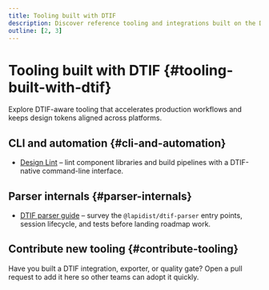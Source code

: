 ```yaml
---
title: Tooling built with DTIF
description: Discover reference tooling and integrations built on the Design Token Interchange Format.
outline: [2, 3]
---
```


# Tooling built with DTIF {#tooling-built-with-dtif}

Explore DTIF-aware tooling that accelerates production workflows and keeps design tokens
aligned across platforms.

## CLI and automation {#cli-and-automation}

- [Design Lint](./design-lint.md#design-lint) – lint component libraries and build
  pipelines with a DTIF-native command-line interface.

## Parser internals {#parser-internals}

- [DTIF parser guide](../guides/dtif-parser.md#dtif-parser-guide)
  – survey the `@lapidist/dtif-parser` entry points, session lifecycle, and tests before
  landing roadmap work.

## Contribute new tooling {#contribute-tooling}

Have you built a DTIF integration, exporter, or quality gate? Open a pull request to add
it here so other teams can adopt it quickly.
